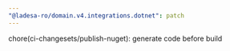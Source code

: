 ```yaml
---
"@ladesa-ro/domain.v4.integrations.dotnet": patch
---
```


chore(ci-changesets/publish-nuget): generate code before build
